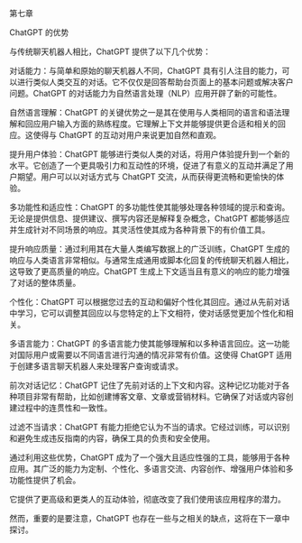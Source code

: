 第七章

ChatGPT 的优势

与传统聊天机器人相比，ChatGPT 提供了以下几个优势：

对话能力：与简单和原始的聊天机器人不同，ChatGPT 具有引人注目的能力，可以进行类似人类交互的对话。它不仅仅是回答帮助台页面上的基本问题或解决客户问题。ChatGPT 的对话能力为自然语言处理（NLP）应用开辟了新的可能性。

自然语言理解：ChatGPT 的关键优势之一是其在使用与人类相同的语言和语法理解和回应用户输入方面的熟练程度。它理解上下文并能够提供更合适和相关的回应。这使得与 ChatGPT 的互动对用户来说更加自然和直观。

提升用户体验：ChatGPT 能够进行类似人类的对话，将用户体验提升到一个新的水平。它创造了一个更具吸引力和互动性的环境，促进了有意义的互动并满足了用户期望。用户可以以对话方式与 ChatGPT 交流，从而获得更流畅和更愉快的体验。

多功能性和适应性：ChatGPT 的多功能性使其能够处理各种领域的提示和查询。无论是提供信息、提供建议、撰写内容还是解释复杂概念，ChatGPT 都能够适应并生成针对不同场景的响应。其灵活性使其成为各种背景下的有价值工具。

提升响应质量：通过利用其在大量人类编写数据上的广泛训练，ChatGPT 生成的响应与人类语言非常相似。与通常生成通用或脚本化回复的传统聊天机器人相比，这导致了更高质量的响应。ChatGPT 生成上下文适当且有意义的响应的能力增强了对话的整体质量。

个性化：ChatGPT 可以根据您过去的互动和偏好个性化其回应。通过从先前对话中学习，它可以调整其回应以与您特定的上下文相符，使对话感觉更加个性化和相关。

多语言能力：ChatGPT 的多语言能力使其能够理解和以多种语言回应。这一功能对国际用户或需要以不同语言进行沟通的情况非常有价值。这使得 ChatGPT 适用于创建多语言聊天机器人来处理客户查询或请求。

前次对话记忆：ChatGPT 记住了先前对话的上下文和内容。这种记忆功能对于各种项目非常有帮助，比如创建博客文章、文章或营销材料。它确保了对话或内容创建过程中的连贯性和一致性。

过滤不当请求：ChatGPT 有能力拒绝它认为不当的请求。它经过训练，可以识别和避免生成违反指南的内容，确保工具的负责和安全使用。

通过利用这些优势，ChatGPT 成为了一个强大且适应性强的工具，能够用于各种应用。其广泛的能力为定制、个性化、多语言交流、内容创作、增强用户体验和多功能性提供了机会。

它提供了更高级和更类人的互动体验，彻底改变了我们使用该应用程序的潜力。

然而，重要的是要注意，ChatGPT 也存在一些与之相关的缺点，这将在下一章中探讨。
